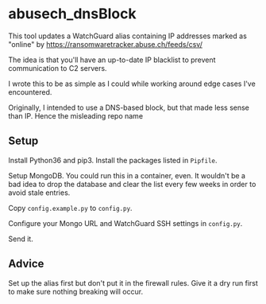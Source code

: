 # abusech_dnsBlock

This tool updates a WatchGuard alias containing IP addresses marked as "online" by https://ransomwaretracker.abuse.ch/feeds/csv/

The idea is that you'll have an up-to-date IP blacklist to prevent communication to C2 servers.

I wrote this to be as simple as I could while working around edge cases I've encountered.

Originally, I intended to use a DNS-based block, but that made less sense than IP. Hence the misleading repo name

## Setup

Install Python36 and pip3. Install the packages listed in `Pipfile`.

Setup MongoDB. You could run this in a container, even. It wouldn't be a bad idea to drop the database and clear the list every few weeks in order to avoid stale entries.

Copy `config.example.py` to `config.py`.

Configure your Mongo URL and WatchGuard SSH settings in `config.py`.

Send it.

## Advice

Set up the alias first but don't put it in the firewall rules. Give it a dry run first to make sure nothing breaking will occur. 